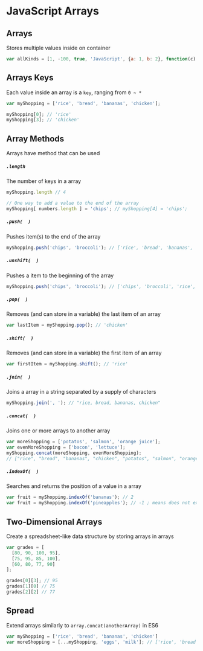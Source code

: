 # JavaScript Arrays

## Arrays
Stores multiple values inside on container

```js
var allKinds = [1, -100, true, 'JavaScript', {a: 1, b: 2}, function(c) { return c;}];
```

## Arrays Keys
Each value inside an array is a `key`, ranging from `0 ~ *`

```js
var myShopping = ['rice', 'bread', 'bananas', 'chicken'];

myShopping[0]; // 'rice'
myShopping[3]; // 'chicken'
```

## Array Methods
Arrays have method that can be used

##### `.length`
The number of keys in a array
```js
myShopping.length // 4

// One way to add a value to the end of the array
myShopping[ numbers.length ] = 'chips'; // myShopping[4] = 'chips';
```

##### `.push(  )`
Pushes item(s) to the end of the array
```js
myShopping.push('chips', 'broccoli'); // ['rice', 'bread', 'bananas', 'chicken', 'chips', 'broccoli']
```

##### `.unshift(  )`
Pushes a item to the beginning of the array
```js
myShopping.push('chips', 'broccoli'); // ['chips', 'broccoli', 'rice', 'bread', 'bananas', 'chicken']
```

##### `.pop(  )`
Removes (and can store in a variable) the last item of an array
```js
var lastItem = myShopping.pop(); // 'chicken'
```

##### `.shift(  )`
Removes (and can store in a variable) the first item of an array
```js
var firstItem = myShopping.shift(); // 'rice'
```

##### `.join(  )`
Joins a array in a string separated by a supply of characters
```js
myShopping.join(', '); // "rice, bread, bananas, chicken"
```

##### `.concat(  )`
Joins one or more arrays to another array
```js
var moreShopping = ['potatos', 'salmon', 'orange juice'];
var evenMoreShopping = ['bacon', 'lettuce'];
myShopping.concat(moreShopping, evenMoreShopping);
// ["rice", "bread", "bananas", "chicken", "potatos", "salmon", "orange juice", "bacon", "lettuce"]
```

##### `.indexOf(  )`
Searches and returns the position of a value in a array
```js
var fruit = myShopping.indexOf('bananas'); // 2
var fruit = myShopping.indexOf('pineapples'); // -1 ; means does not exist
```

## Two-Dimensional Arrays
Create a spreadsheet-like data structure by storing arrays in arrays

```js
var grades = [
  [80, 90, 100, 95],
  [75, 95, 85, 100],
  [60, 80, 77, 90]
];

grades[0][3]; // 95
grades[1][0] // 75
grades[2][2] // 77
```

## Spread
Extend arrays similarly to `array.concat(anotherArray)` in ES6

```js
var myShopping = ['rice', 'bread', 'bananas', 'chicken']
var moreShopping = [...myShopping, 'eggs', 'milk']; // ['rice', 'bread', 'bananas', 'chicken', 'eggs', 'milk']
```
